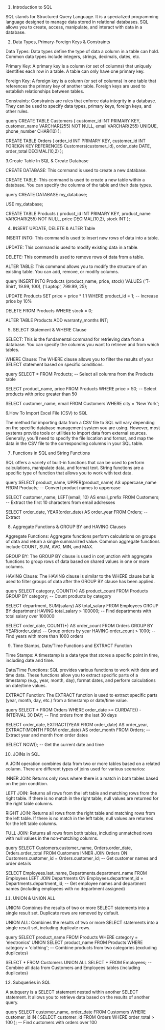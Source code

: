 1. Introduction to SQL

SQL stands for Structured Query Language. It is a specialized programming language designed to manage data stored in relational databases. SQL allows you to create, access, manipulate, and interact with data in a database.

2. Data Types, Primary-Foreign Keys & Constraints

Data Types: Data types define the type of data a column in a table can hold. Common data types include integers, strings, decimals, dates, etc.

Primary Key: A primary key is a column (or set of columns) that uniquely identifies each row in a table. A table can only have one primary key.

Foreign Key: A foreign key is a column (or set of columns) in one table that references the primary key of another table. Foreign keys are used to establish relationships between tables.

Constraints: Constraints are rules that enforce data integrity in a database. They can be used to specify data types, primary keys, foreign keys, and other rules.


query
CREATE TABLE Customers (
  customer_id INT PRIMARY KEY,
  customer_name VARCHAR(255) NOT NULL,
  email VARCHAR(255) UNIQUE,
  phone_number CHAR(10)
);

CREATE TABLE Orders (
  order_id INT PRIMARY KEY,
  customer_id INT FOREIGN KEY REFERENCES Customers(customer_id),
  order_date DATE,
  order_total DECIMAL(10,2)
);
 

3.Create Table In SQL & Create Database

CREATE DATABASE:  This command is used to create a new database.

CREATE TABLE: This command is used to create a new table within a database. You can specify the columns of the table and their data types.

query
CREATE DATABASE my_database;

USE my_database;

CREATE TABLE Products (
  product_id INT PRIMARY KEY,
  product_name VARCHAR(255) NOT NULL,
  price DECIMAL(10,2),
  stock INT
);

4. INSERT UPDATE, DELETE & ALTER Table

INSERT INTO: This command is used to insert new rows of data into a table.

UPDATE: This command is used to modify existing data in a table.

DELETE: This command is used to remove rows of data from a table.

ALTER TABLE: This command allows you to modify the structure of an existing table. You can add, remove, or modify columns.


query
INSERT INTO Products (product_name, price, stock)
VALUES ('T-Shirt', 19.99, 100),
       ('Laptop', 799.99, 25);

UPDATE Products SET price = price * 1.1 WHERE product_id = 1;  -- Increase price by 10%

DELETE FROM Products WHERE stock = 0;

ALTER TABLE Products ADD warranty_months INT;

5. SELECT Statement & WHERE Clause

SELECT: This is the fundamental command for retrieving data from a database. You can specify the columns you want to retrieve and from which tables.

WHERE Clause: The WHERE clause allows you to filter the results of your SELECT statement based on specific conditions.

query
SELECT * FROM Products;  -- Select all columns from the Products table

SELECT product_name, price FROM Products WHERE price > 50;  -- Select products with price greater than 50

SELECT customer_name, email FROM Customers WHERE city = 'New York';

6.How To Import Excel File (CSV) to SQL

The method for importing data from a CSV file to SQL will vary depending on the specific database management system you are using. However, most systems provide tools or utilities to import data from external sources. Generally, you'll need to specify the file location and format, and map the data in the CSV file to the corresponding columns in your SQL table.

7. Functions in SQL and String Functions

SQL offers a variety of built-in functions that can be used to perform calculations, manipulate data, and format text. String functions are a specific type of function that allows you to work with text data.

query
SELECT product_name, UPPER(product_name) AS uppercase_name FROM Products;  -- Convert product names to uppercase

SELECT customer_name, LEFT(email, 10) AS email_prefix FROM Customers; -- Extract the first 10 characters from email addresses

SELECT order_date, YEAR(order_date) AS order_year FROM Orders; -- Extract

8. Aggregate Functions & GROUP BY and HAVING Clauses

Aggregate Functions: Aggregate functions perform calculations on groups of data and return a single summarized value. Common aggregate functions include COUNT, SUM, AVG, MIN, and MAX.

GROUP BY: The GROUP BY clause is used in conjunction with aggregate functions to group rows of data based on shared values in one or more columns.

HAVING Clause: The HAVING clause is similar to the WHERE clause but is used to filter groups of data after the GROUP BY clause has been applied.

query
SELECT category, COUNT(*) AS product_count FROM Products
GROUP BY category;  -- Count products by category

SELECT department, SUM(salary) AS total_salary
FROM Employees
GROUP BY department
HAVING total_salary > 100000; -- Find departments with total salary over 100000

SELECT order_date, COUNT(*) AS order_count
FROM Orders
GROUP BY YEAR(order_date)  -- Group orders by year
HAVING order_count > 1000; -- Find years with more than 1000 orders

9. Time Stamps, Date/Time Functions and EXTRACT Function

Time Stamps:  A timestamp is a data type that stores a specific point in time, including date and time.

Date/Time Functions: SQL provides various functions to work with date and time data. These functions allow you to extract specific parts of a timestamp (e.g., year, month, day), format dates, and perform calculations on date/time values.

EXTRACT Function: The EXTRACT function is used to extract specific parts (year, month, day, etc.) from a timestamp or date/time value.

query
SELECT * FROM Orders WHERE order_date >= CURDATE() - INTERVAL 30 DAY; -- Find orders from the last 30 days

SELECT order_date, EXTRACT(YEAR FROM order_date) AS order_year, EXTRACT(MONTH FROM order_date) AS order_month
FROM Orders; -- Extract year and month from order dates

SELECT NOW();  -- Get the current date and time

10. JOINs in SQL

A JOIN operation combines data from two or more tables based on a related column. There are different types of joins used for various scenarios:

INNER JOIN: Returns only rows where there is a match in both tables based on the join condition.

LEFT JOIN: Returns all rows from the left table and matching rows from the right table. If there is no match in the right table, null values are returned for the right table columns.

RIGHT JOIN: Returns all rows from the right table and matching rows from the left table. If there is no match in the left table, null values are returned for the left table columns.

FULL JOIN: Returns all rows from both tables, including unmatched rows with null values in the non-matching columns.

query
SELECT Customers.customer_name, Orders.order_date, Orders.order_total
FROM Customers
INNER JOIN Orders ON Customers.customer_id = Orders.customer_id;  -- Get customer names and order details

SELECT Employees.last_name, Departments.department_name
FROM Employees
LEFT JOIN Departments ON Employees.department_id = Departments.department_id; -- Get employee names and department names (including employees with no department assigned)

11. UNION & UNION ALL

UNION: Combines the results of two or more SELECT statements into a single result set. Duplicate rows are removed by default.

UNION ALL: Combines the results of two or more SELECT statements into a single result set, including duplicate rows.

query
SELECT product_name FROM Products WHERE category = 'electronics'
UNION
SELECT product_name FROM Products WHERE category = 'clothing';  -- Combine products from two categories (excluding duplicates)

SELECT * FROM Customers
UNION ALL
SELECT * FROM Employees;  -- Combine all data from Customers and Employees tables (including duplicates)

12. Subqueries in SQL

A subquery is a SELECT statement nested within another SELECT statement. It allows you to retrieve data based on the results of another query.

query
SELECT customer_name, order_date
FROM Customers
WHERE customer_id IN (
  SELECT customer_id
  FROM Orders
  WHERE order_total > 100
);  -- Find customers with orders over 100




